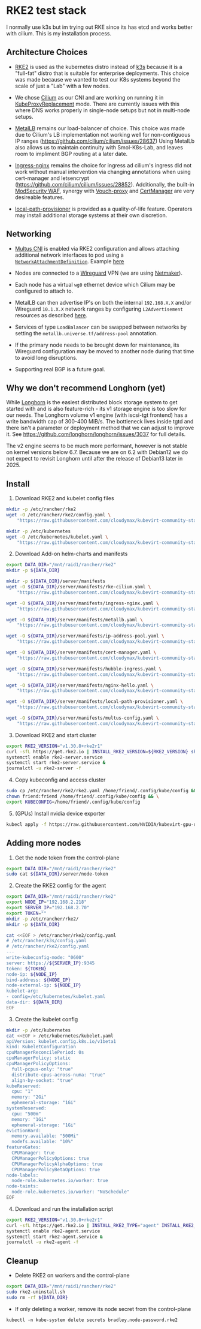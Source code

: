 # RKE2 test stack

I normally use k3s but im trying out RKE since its has etcd and works better with cilium.
This is my installation process.

## Architecture Choices

- [RKE2](https://docs.rke2.io/) is used as the kubernetes distro instead of [k3s](https://docs.k3s.io/) because it is a "full-fat" distro that is suitable for enterprise deployments. This choice was made because we wanted to test our K8s systems beyond the scale of just a "Lab" with a few nodes.

- We chose [Cilium](https://cilium.io/) as our CNI and are working on running it in [KubeProxyReplacement](https://docs.cilium.io/en/stable/network/kubernetes/kubeproxy-free/) mode. There are currently issues with this where DNS works properly in single-node setups but not in multi-node setups.

- [MetalLB](https://metallb.io/) remains our load-balancer of choice. This choice was made due to Cilium's LB implementation not working well for non-contiguous IP ranges (https://github.com/cilium/cilium/issues/28637) Using MetalLb also allows us to maintain continuity with Smol-K8s-Lab, and leaves room to impliment BGP routing at a later date.

- [Ingress-nginx](https://kubernetes.github.io/ingress-nginx/) remains the choice for ingress ad cilium's ingress did not work without manual intervention via changing annotations when using cert-manager and letsencrypt (https://github.com/cilium/cilium/issues/28852). Additionally, the built-in [ModSecurity WAF](https://kubernetes.github.io/ingress-nginx/user-guide/third-party-addons/modsecurity/), synergy with [Vouch-proxy](https://github.com/vouch/vouch-proxy) and [CertManager](https://cert-manager.io/) are very desireable features.

- [local-path-provisioner](https://github.com/rancher/local-path-provisioner) is provided as a quality-of-life feature. Operators may install additional storage systems at their own discretion.

## Networking

- [Multus CNI](https://github.com/k8snetworkplumbingwg/multus-cni) is enabled via RKE2 configuration and allows attaching additional network interfaces to pod using a [`NetworkAttachmentDefinition`](https://github.com/cloudymax/kubevirt-community-stack/tree/main/rke2/networkAttachmentDefinitions). Example [here](https://github.com/cloudymax/kubevirt-community-stack/blob/main/examples/pod-with-multus.yaml)

- Nodes are connected to a [Wireguard](https://www.wireguard.com/) VPN (we are using [Netmaker](https://www.netmaker.io/)).
  
- Each node has a virtual `wg0` ethernet device which Cilium may be configured to attach to.

- MetalLB can then advertise IP's on both the internal `192.168.X.X` and/or Wireguard `10.1.X.X` network ranges by configuring `L2Advertisement` resources as described [here](https://metallb.io/configuration/_advanced_l2_configuration/).

- Services of type `LoadBalancer` can be swapped between networks by setting the `metallb.universe.tf/address-pool` annotation.

- If the primary node needs to be brought down for maintenance, its Wireguard configuration may be moved to another node during that time to avoid long disruptions.

- Supporting real BGP is a future goal.

## Why we don't recommend Longhorn (yet)

While [Longhorn](https://longhorn.io/) is the easiest distributed block storage system to get started with and is also feature-rich - its v1 storage engine is too slow for our needs. The Longhorn volume v1 engine (with iscsi-tgt frontend) has a write bandwidth cap of 300-400 MiB/s. The bottleneck lives inside tgtd and there isn't a parameter or deployment method that we can adjust to improve it. See https://github.com/longhorn/longhorn/issues/3037 for full details.

The v2 engine seems to be much more performant, however is not stable on kernel versions below 6.7. Because we are on 6.2 with Debian12 we do not expect to revisit Longhorn until after the release of Debian13 later in 2025. 

## Install

1. Download RKE2 and kubelet config files

```bash
mkdir -p /etc/rancher/rke2
wget -O /etc/rancher/rke2/config.yaml \
	"https://raw.githubusercontent.com/cloudymax/kubevirt-community-stack/refs/heads/main/rke2/rke2/config.yaml"

mkdir -p /etc/kubernetes
wget -O /etc/kubernetes/kubelet.yaml \
    "https://raw.githubusercontent.com/cloudymax/kubevirt-community-stack/refs/heads/main/rke2/kubelet.yaml"
```

2. Download Add-on helm-charts and manifests

```bash
export DATA_DIR="/mnt/raid1/rancher/rke2"
mkdir -p ${DATA_DIR}

mkdir -p ${DATA_DIR}/server/manifests
wget -O ${DATA_DIR}/server/manifests/rke-cilium.yaml \
	"https://raw.githubusercontent.com/cloudymax/kubevirt-community-stack/refs/heads/main/rke2/server/manifests/rke-cilium.yaml"

wget -O ${DATA_DIR}/server/manifests/ingress-nginx.yaml \
    "https://raw.githubusercontent.com/cloudymax/kubevirt-community-stack/refs/heads/main/rke2/server/manifests/ingress-nginx.yaml"

wget -O ${DATA_DIR}/server/manifests/metallb.yaml \
    "https://raw.githubusercontent.com/cloudymax/kubevirt-community-stack/refs/heads/main/rke2/server/manifests/metlallb.yaml"

wget -O ${DATA_DIR}/server/manifests/ip-address-pool.yaml \
    "https://raw.githubusercontent.com/cloudymax/kubevirt-community-stack/refs/heads/main/rke2/server/manifests/ip-address-pool.yaml"

wget -O ${DATA_DIR}/server/manifests/cert-manager.yaml \
    "https://raw.githubusercontent.com/cloudymax/kubevirt-community-stack/refs/heads/main/rke2/server/manifests/cert-manager.yaml"

wget -O ${DATA_DIR}/server/manifests/hubble-ingress.yaml \
    "https://raw.githubusercontent.com/cloudymax/kubevirt-community-stack/refs/heads/main/rke2/server/manifests/hubble-ingress.yaml"

wget -O ${DATA_DIR}/server/manifests/nginx-hello.yaml \
    "https://raw.githubusercontent.com/cloudymax/kubevirt-community-stack/refs/heads/main/rke2/server/manifests/nginx-hello.yaml"

wget -O ${DATA_DIR}/server/manifests/local-path-provisioner.yaml \
    "https://raw.githubusercontent.com/cloudymax/kubevirt-community-stack/refs/heads/main/rke2/server/manifests/local-path-provisioner.yaml"

wget -O ${DATA_DIR}/server/manifests/multus-config.yaml \
    "https://raw.githubusercontent.com/cloudymax/kubevirt-community-stack/refs/heads/main/rke2/server/manifests/multus-config.yaml"
```

3. Download RKE2 and start cluster

```bash
export RKE2_VERSION="v1.30.8+rke2r1"
curl -sfL https://get.rke2.io | INSTALL_RKE2_VERSION=${RKE2_VERSION} sh -
systemctl enable rke2-server.service
systemctl start rke2-server.service &
journalctl -u rke2-server -f
```

4. Copy kubeconfig and access cluster

```bash
sudo cp /etc/rancher/rke2/rke2.yaml /home/friend/.config/kube/config && \
chown friend:friend /home/friend/.config/kube/config && \
export KUBECONFIG=/home/friend/.config/kube/config
```

5. (GPUs) Install nvidia device exporter

```bash
kubecl apply -f https://raw.githubusercontent.com/NVIDIA/kubevirt-gpu-device-plugin/refs/heads/master/manifests/nvidia-kubevirt-gpu-device-plugin.yaml
```

## Adding more nodes

1. Get the node token from the control-plane

```bash
export DATA_DIR="/mnt/raid1/rancher/rke2"
sudo cat ${DATA_DIR}/server/node-token
```

2. Create the RKE2 config for the agent

```bash
export DATA_DIR="/mnt/raid1/rancher/rke2"
export NODE_IP="192.168.2.218"
export SERVER_IP="192.168.2.70"
export TOKEN=""
mkdir -p /etc/rancher/rke2/
mkdir -p ${DATA_DIR}

cat <<EOF > /etc/rancher/rke2/config.yaml
# /etc/rancher/k3s/config.yaml
# /etc/rancher/rke2/config.yaml
---
write-kubeconfig-mode: "0600"
server: https://${SERVER_IP}:9345
token: ${TOKEN}
node-ip: ${NODE_IP}
bind-address: ${NODE_IP}
node-external-ip: ${NODE_IP}
kubelet-arg:
- config=/etc/kubernetes/kubelet.yaml
data-dir: ${DATA_DIR}
EOF
```

3. Create the kubelet config

```bash
mkdir -p /etc/kubernetes
cat <<EOF > /etc/kubernetes/kubelet.yaml 
apiVersion: kubelet.config.k8s.io/v1beta1
kind: KubeletConfiguration
cpuManagerReconcilePeriod: 0s
cpuManagerPolicy: static
cpuManagerPolicyOptions:
  full-pcpus-only: "true"
  distribute-cpus-across-numa: "true"
  align-by-socket: "true"
kubeReserved:
  cpu: "1"
  memory: "2Gi"
  ephemeral-storage: "1Gi"
systemReserved:
  cpu: "500m"
  memory: "1Gi"
  ephemeral-storage: "1Gi"
evictionHard:
  memory.available: "500Mi"
  nodefs.available: "10%"
featureGates:
  CPUManager: true
  CPUManagerPolicyOptions: true
  CPUManagerPolicyAlphaOptions: true
  CPUManagerPolicyBetaOptions: true
node-labels:
  node-role.kubernetes.io/worker: true
node-taints: 
  node-role.kubernetes.io/worker: "NoSchedule"
EOF
```

4. Download and run the installation script

```bash
export RKE2_VERSION="v1.30.8+rke2r1"
curl -sfL https://get.rke2.io | INSTALL_RKE2_TYPE="agent" INSTALL_RKE2_VERSION=${RKE2_VERSION} sh -
systemctl enable rke2-agent.service
systemctl start rke2-agent.service &
journalctl -u rke2-agent -f
```

## Cleanup

- Delete RKE2 on workers and the control-plane

```bash
export DATA_DIR="/mnt/raid1/rancher/rke2"
sudo rke2-uninstall.sh
sudo rm -rf ${DATA_DIR}
```

- If only deleting a worker, remove its node secret from the control-plane

```
kubectl -n kube-system delete secrets bradley.node-password.rke2
```
